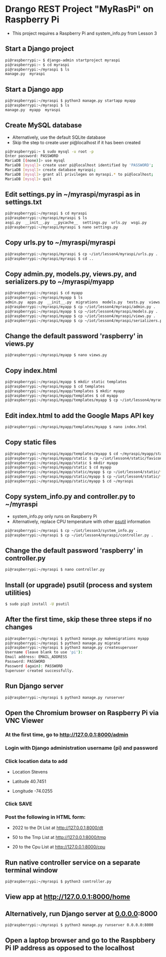 # Drango REST Project "MyRasPi" on Raspberry Pi

* This project requires a Raspberry Pi and system_info.py from Lesson 3

## Start a Django project
```sh
pi@raspberrypi:~ $ django-admin startproject myraspi
pi@raspberrypi:~ $ cd myraspi
pi@raspberrypi:~/myraspi $ ls
manage.py  myraspi
```
## Start a Django app
```sh
pi@raspberrypi:~/myraspi $ python3 manage.py startapp myapp
pi@raspberrypi:~/myraspi $ ls
manage.py  myapp  myraspi
```
## Create MySQL database
* Alternatively, use the default SQLite database
* Skip the step to create user pi@localhost if it has been created
```sh
pi@raspberrypi:~ $ sudo mysql -u root -p
Enter password: PASSWORD
MariaDB [(none)]> use mysql
MariaDB [mysql]> create user pi@localhost identified by 'PASSWORD';
MariaDB [mysql]> create database myraspi;
MariaDB [mysql]> grant all privileges on myraspi.* to pi@localhost;
MariaDB [mysql]> quit
```
## Edit settings.py in ~/myraspi/myraspi as in settings.txt
```sh
pi@raspberrypi:~/myraspi $ cd myraspi
pi@raspberrypi:~/myraspi/myraspi $ ls
asgi.py  __init__.py  __pycache__  settings.py  urls.py  wsgi.py
pi@raspberrypi:~/myraspi/myraspi $ nano settings.py
```
## Copy urls.py to ~/myraspi/myraspi
```sh
pi@raspberrypi:~/myraspi/myraspi $ cp ~/iot/lesson4/myraspi/urls.py .
pi@raspberrypi:~/myraspi/myraspi $ cd ..
```
## Copy admin.py, models.py, views.py, and serializers.py to ~/myraspi/myapp
```sh
pi@raspberrypi:~/myraspi $ cd myapp
pi@raspberrypi:~/myraspi/myapp $ ls
admin.py  apps.py  __init__.py  migrations  models.py  tests.py  views.py
pi@raspberrypi:~/myraspi/myapp $ cp ~/iot/lesson4/myraspi/admin.py .
pi@raspberrypi:~/myraspi/myapp $ cp ~/iot/lesson4/myraspi/models.py .
pi@raspberrypi:~/myraspi/myapp $ cp ~/iot/lesson4/myraspi/views.py .
pi@raspberrypi:~/myraspi/myapp $ cp ~/iot/lesson4/myraspi/serializers.py .
```
## Change the default password 'raspberry' in views.py
```sh
pi@raspberrypi:~/myraspi/myapp $ nano views.py
```
## Copy index.html
```sh
pi@raspberrypi:~/myraspi/myapp $ mkdir static templates
pi@raspberrypi:~/myraspi/myapp $ cd templates
pi@raspberrypi:~/myraspi/myapp/templates $ mkdir myapp
pi@raspberrypi:~/myraspi/myapp/templates $ cd myapp
pi@raspberrypi:~/myraspi/myapp/templates/myapp $ cp ~/iot/lesson4/myraspi/index.html .
```
## Edit index.html to add the Google Maps API key
```sh
pi@raspberrypi:~/myraspi/myapp/templates/myapp $ nano index.html
```
## Copy static files
```sh
pi@raspberrypi:~/myraspi/myapp/templates/myapp $ cd ~/myraspi/myapp/static
pi@raspberrypi:~/myraspi/myapp/static $ cp ~/iot/lesson4/static/favicon.ico .
pi@raspberrypi:~/myraspi/myapp/static $ mkdir myapp
pi@raspberrypi:~/myraspi/myapp/static $ cd myapp
pi@raspberrypi:~/myraspi/myapp/static/myapp $ cp ~/iot/lesson4/static/*css .
pi@raspberrypi:~/myraspi/myapp/static/myapp $ cp ~/iot/lesson4/static/*js .
pi@raspberrypi:~/myraspi/myapp/static/myapp $ cd ~/myraspi
```
## Copy system_info.py and controller.py to ~/myraspi
* system_info.py only runs on Raspberry Pi
* Alternatively, replace CPU temperature with other [psutil](https://pypi.org/project/psutil/) information
```sh
pi@raspberrypi:~/myraspi $ cp ~/iot/lesson3/system_info.py .
pi@raspberrypi:~/myraspi $ cp ~/iot/lesson4/myraspi/controller.py .
```
## Change the default password 'raspberry' in controller.py
```sh
pi@raspberrypi:~/myraspi $ nano controller.py
```
## Install (or upgrade) psutil (process and system utilities)
```sh
$ sudo pip3 install -U psutil
```
## After the first time, skip these three steps if no changes
```sh
pi@raspberrypi:~/myraspi $ python3 manage.py makemigrations myapp
pi@raspberrypi:~/myraspi $ python3 manage.py migrate
pi@raspberrypi:~/myraspi $ python3 manage.py createsuperuser
Username (leave blank to use 'pi'):
Email address: EMAIL_ADDRESS
Password: PASSWORD
Password (again): PASSWORD
Superuser created successfully.
```
## Run Django server
```sh
pi@raspberrypi:~/myraspi $ python3 manage.py runserver
```
## Open the Chromium browser on Raspberry Pi via VNC Viewer

### At the first time, go to http://127.0.0.1:8000/admin

### Login with Django administration username (pi) and password

### Click location data to add 

* Location Stevens

* Latitude 40.7451

* Longitude -74.0255

### Click SAVE

### Post the following in HTML form:

* 2022 to the Dt List at http://127.0.0.1:8000/dt

* 50 to the Tmp List at http://127.0.0.1:8000/tmp

* 20 to the Cpu List at http://127.0.0.1:8000/cpu

## Run native controller service on a separate terminal window
```sh
pi@raspberrypi:~/myraspi $ python3 controller.py
```
## View app at http://127.0.0.1:8000/home

## Alternatively, run Django server at [0.0.0.0](https://en.wikipedia.org/wiki/0.0.0.0):8000
```sh
pi@raspberrypi:~/myraspi $ python3 manage.py runserver 0.0.0.0:8000
```
## Open a laptop browser and go to the Raspbbery Pi IP address as opposed to the localhost
